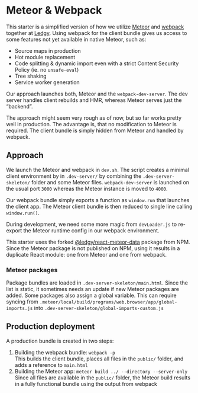 # Meteor & Webpack

This starter is a simplified version of how we utilize [Meteor](https://github.com/meteor/meteor) and [webpack](https://github.com/webpack/webpack) together at [Ledgy](https://ledgy.com).
Using webpack for the client bundle gives us access to some features not yet available in native Meteor, such as:

* Source maps in production
* Hot module replacement
* Code splitting & dynamic import even with a strict Content Security Policy (ie. no `unsafe-eval`)
* Tree shaking
* Service worker generation

Our approach launches both, Meteor and the `webpack-dev-server`. The dev server handles client rebuilds and HMR, whereas Meteor serves just the “backend”.

The approach might seem very rough as of now, but so far works pretty well in production. The advantage is, that no modification to Meteor is required. The client bundle is simply hidden from Meteor and handled by webpack.

## Approach

We launch the Meteor and webpack in `dev.sh`. The script creates a minimal client environment by in `.dev-server/` by combining the `.dev-server-skeleton/` folder and some Meteor files.
`webpack-dev-server` is launched on the usual port `3000` whereas the Meteor instance is moved to `4000`.

Our webpack bundle simply exports a function as `window.run` that launches the client app. The Meteor client bundle is then reduced to single line calling `window.run()`.

During development, we need some more magic from `devLoader.js` to re-export the Meteor runtime config in our webpack environment.

This starter uses the forked [@ledgy/react-meteor-data](https://github.com/Ledgy/react-meteor-data) package from NPM. Since the Meteor package is not published on NPM, using it results in a duplicate React module: one from Meteor and one from webpack.


### Meteor packages

Package bundles are loaded in `.dev-server-skeleton/main.html`. Since the list is static, it sometimes needs an update if new Meteor packages are added. Some packages also assign a global variable. This can require syncing from `.meteor/local/build/programs/web.browser/app/global-imports.js` into `.dev-server-skeleton/global-imports-custom.js`


## Production deployment

A production bundle is created in two steps:
1. Building the webpack bundle: `webpack -p`\
This builds the client bundle, places all files in the `public/` folder, and adds a reference to `main.html`
2. Building the Meteor app: `meteor build ../ --directory --server-only`\
Since all files are available in the `public/` folder, the Meteor build results in a fully functional bundle using the output from webpack
